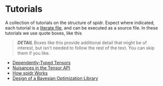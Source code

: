 # Tutorials

A collection of tutorials on the structure of spidr. Expect where indicated, each tutorial is a [literate file](https://idris2.readthedocs.io/en/latest/reference/literate.html), and can be executed as a source file. In these tutorials we use quote boxes, like this

> *__DETAIL__* Boxes like this provide additional detail that might be of interest, but isn't needed to follow the rest of the text. You can skip them if you like.

* [Dependently-Typed Tensors](DependentlyTypedTensors.md)
* [Nuisances in the Tensor API](Nuisances.md)
* [How spidr Works](HowSpidrWorks.md)
* [Design of a Bayesian Optimization Library](BayesianOptimizationDesign.md)
